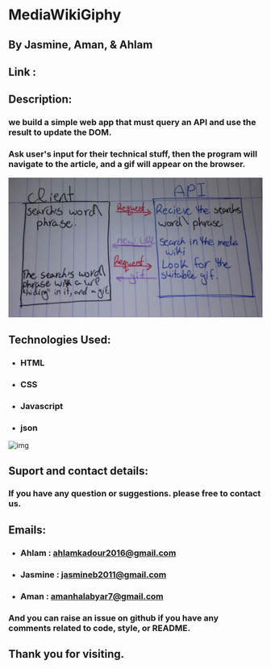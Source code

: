# MediaWikiGiphy
## By Jasmine, Aman, & Ahlam

## Link :  

## Description:

### we build a simple web app that must query an API and use the result to update the DOM.
### Ask user's input for their technical stuff, then the program will navigate to the article, and a gif will appear on the browser.

![picture](assets/architecture.jpeg)

## Technologies Used:
* ### HTML
* ### CSS
* ### Javascript
* ### json

![img](https://media2.giphy.com/media/ko7twHhomhk8E/giphy.gif)

## Suport and contact details:

### If you have any question or suggestions. please free to contact us.

## Emails:
* ###  Ahlam : ahlamkadour2016@gmail.com
* ### Jasmine : jasmineb2011@gmail.com
* ### Aman : amanhalabyar7@gmail.com

### And you can raise an issue on github if you have any comments related to code, style, or README.

## Thank you for visiting.
